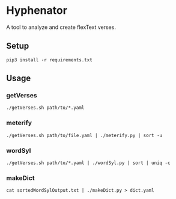 # Hyphenator

A tool to analyze and create flexText verses.

## Setup

`pip3 install -r requirements.txt`

## Usage

### getVerses

`./getVerses.sh path/to/*.yaml`

### meterify

`./getVerses.sh path/to/file.yaml | ./meterify.py | sort -u`

### wordSyl

`./getVerses.sh path/to/*.yaml | ./wordSyl.py | sort | uniq -c`

### makeDict

`cat sortedWordSylOutput.txt | ./makeDict.py > dict.yaml`
